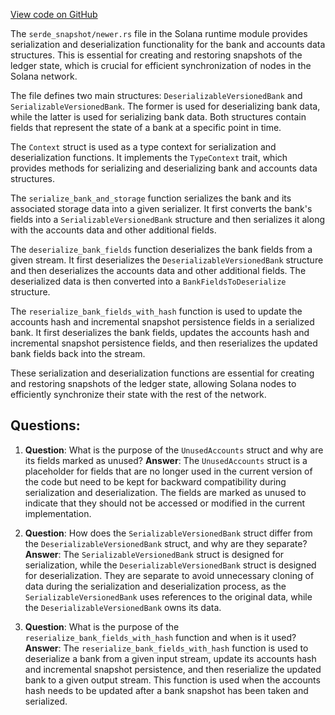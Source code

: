 [View code on GitHub](https://github.com/solana-labs/solana/blob/master/runtime/src/serde_snapshot/newer.rs)

The `serde_snapshot/newer.rs` file in the Solana runtime module provides serialization and deserialization functionality for the bank and accounts data structures. This is essential for creating and restoring snapshots of the ledger state, which is crucial for efficient synchronization of nodes in the Solana network.

The file defines two main structures: `DeserializableVersionedBank` and `SerializableVersionedBank`. The former is used for deserializing bank data, while the latter is used for serializing bank data. Both structures contain fields that represent the state of a bank at a specific point in time.

The `Context` struct is used as a type context for serialization and deserialization functions. It implements the `TypeContext` trait, which provides methods for serializing and deserializing bank and accounts data structures.

The `serialize_bank_and_storage` function serializes the bank and its associated storage data into a given serializer. It first converts the bank's fields into a `SerializableVersionedBank` structure and then serializes it along with the accounts data and other additional fields.

The `deserialize_bank_fields` function deserializes the bank fields from a given stream. It first deserializes the `DeserializableVersionedBank` structure and then deserializes the accounts data and other additional fields. The deserialized data is then converted into a `BankFieldsToDeserialize` structure.

The `reserialize_bank_fields_with_hash` function is used to update the accounts hash and incremental snapshot persistence fields in a serialized bank. It first deserializes the bank fields, updates the accounts hash and incremental snapshot persistence fields, and then reserializes the updated bank fields back into the stream.

These serialization and deserialization functions are essential for creating and restoring snapshots of the ledger state, allowing Solana nodes to efficiently synchronize their state with the rest of the network.
## Questions: 
 1. **Question**: What is the purpose of the `UnusedAccounts` struct and why are its fields marked as unused?
   **Answer**: The `UnusedAccounts` struct is a placeholder for fields that are no longer used in the current version of the code but need to be kept for backward compatibility during serialization and deserialization. The fields are marked as unused to indicate that they should not be accessed or modified in the current implementation.

2. **Question**: How does the `SerializableVersionedBank` struct differ from the `DeserializableVersionedBank` struct, and why are they separate?
   **Answer**: The `SerializableVersionedBank` struct is designed for serialization, while the `DeserializableVersionedBank` struct is designed for deserialization. They are separate to avoid unnecessary cloning of data during the serialization and deserialization process, as the `SerializableVersionedBank` uses references to the original data, while the `DeserializableVersionedBank` owns its data.

3. **Question**: What is the purpose of the `reserialize_bank_fields_with_hash` function and when is it used?
   **Answer**: The `reserialize_bank_fields_with_hash` function is used to deserialize a bank from a given input stream, update its accounts hash and incremental snapshot persistence, and then reserialize the updated bank to a given output stream. This function is used when the accounts hash needs to be updated after a bank snapshot has been taken and serialized.